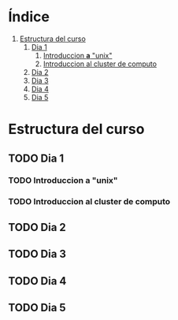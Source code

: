 
# &Iacute;ndice

1.  [Estructura del curso](#org285b544)
    1.  [Dia 1](#orgca13a94)
        1.  [Introduccion **a** "unix"](#org9363e85)
        2.  [Introduccion al cluster de computo](#orgc4b9587)
    2.  [Dia 2](#orgce5edc3)
    3.  [Dia 3](#org437f2e4)
    4.  [Dia 4](#org355d0c2)
    5.  [Dia 5](#orgcb63362)



<a id="org285b544"></a>

# Estructura del curso


<a id="orgca13a94"></a>

## TODO Dia 1


<a id="org9363e85"></a>

### TODO Introduccion **a** "unix"


<a id="orgc4b9587"></a>

### TODO Introduccion al cluster de computo


<a id="orgce5edc3"></a>

## TODO Dia 2


<a id="org437f2e4"></a>

## TODO Dia 3


<a id="org355d0c2"></a>

## TODO Dia 4


<a id="orgcb63362"></a>

## TODO Dia 5

